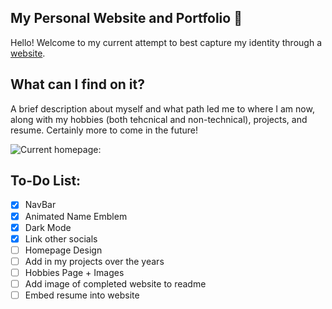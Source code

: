 ## My Personal Website and Portfolio 🍫

Hello! Welcome to my current attempt to best capture my identity through a [website](hamzahbehery.xyz).

## What can I find on it?

A brief description about myself and what path led me to where I am now, along with my hobbies (both tehcnical and non-technical), projects, and resume. Certainly more to come in the future!

![Current homepage:](homepage_dark.png)

## To-Do List:

- [x] NavBar
- [x] Animated Name Emblem
- [x] Dark Mode
- [x] Link other socials
- [ ] Homepage Design
- [ ] Add in my projects over the years
- [ ] Hobbies Page + Images
- [ ] Add image of completed website to readme
- [ ] Embed resume into website
